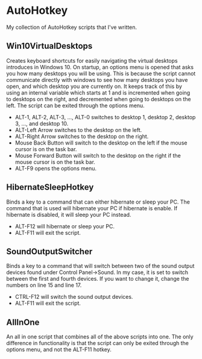 # AutoHotkey
My collection of AutoHotkey scripts that I've written.

## Win10VirtualDesktops
Creates keyboard shortcuts for easily navigating the virtual desktops introduces in Windows 10.
On startup, an options menu is opened that asks you how many desktops you will be using. This
is because the script cannot communicate directly with windows to see how many desktops you
have open, and which desktop you are currently on. It keeps track of this by using an internal
variable which starts at 1 and is incremented when going to desktops on the right, and
decremented when going to desktops on the left. The script can be exited through the options
menu.

- ALT-1, ALT-2, ALT-3, ..., ALT-0 switches to desktop 1, desktop 2, desktop 3, ..., and desktop 10.
- ALT-Left Arrow switches to the desktop on the left.
- ALT-Right Arrow switches to the desktop on the right.
- Mouse Back Button will switch to the desktop on the left if the mouse cursor is on the task bar.
- Mouse Forward Button will switch to the desktop on the right if the mouse cursor is on the task bar.
- ALT-F9 opens the options menu.

## HibernateSleepHotkey
Binds a key to a command that can either hibernate or sleep your PC. The command that is used
will hibernate your PC if hibernate is enable. If hibernate is disabled, it will sleep your
PC instead.

- ALT-F12 will hibernate or sleep your PC.
- ALT-F11 will exit the script.

## SoundOutputSwitcher
Binds a key to a command that will switch between two of the sound output devices found under
Control Panel->Sound. In my case, it is set to switch between the first and fourth devices. If
you want to change it, change the numbers on line 15 and line 17.

- CTRL-F12 will switch the sound output devices.
- ALT-F11 will exit the script.

## AllInOne
An all in one script that combines all of the above scripts into one. The only difference in
functionality is that the script can only be exited through the options menu, and not the
ALT-F11 hotkey.